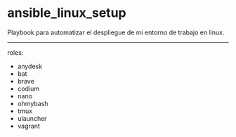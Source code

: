 # ansible_linux_setup

Playbook para automatizar el despliegue de mi entorno de trabajo en linux.

---

roles:
- anydesk
- bat
- brave
- codium
- nano
- ohmybash
- tmux
- ulauncher
- vagrant
